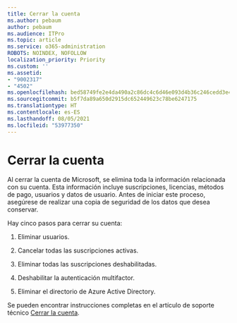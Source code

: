 ```yaml
---
title: Cerrar la cuenta
ms.author: pebaum
author: pebaum
ms.audience: ITPro
ms.topic: article
ms.service: o365-administration
ROBOTS: NOINDEX, NOFOLLOW
localization_priority: Priority
ms.custom: ''
ms.assetid:
- "9002317"
- "4502"
ms.openlocfilehash: bed58749fe2e4da490a2c86dc4c6d46e093d4b36c246cedd3e4f86e75c817c9a
ms.sourcegitcommit: b5f7da89a650d2915dc652449623c78be6247175
ms.translationtype: HT
ms.contentlocale: es-ES
ms.lasthandoff: 08/05/2021
ms.locfileid: "53977350"
---
```

# <a name="how-to-close-your-account"></a>Cerrar la cuenta

Al cerrar la cuenta de Microsoft, se elimina toda la información relacionada con su cuenta. Esta información incluye suscripciones, licencias, métodos de pago, usuarios y datos de usuario. Antes de iniciar este proceso, asegúrese de realizar una copia de seguridad de los datos que desea conservar.

Hay cinco pasos para cerrar su cuenta:

1. Eliminar usuarios.

2. Cancelar todas las suscripciones activas.

3. Eliminar todas las suscripciones deshabilitadas.

4. Deshabilitar la autenticación multifactor.

5. Eliminar el directorio de Azure Active Directory.

Se pueden encontrar instrucciones completas en el artículo de soporte técnico [Cerrar la cuenta](https://docs.microsoft.com/microsoft-365/commerce/close-your-account).
